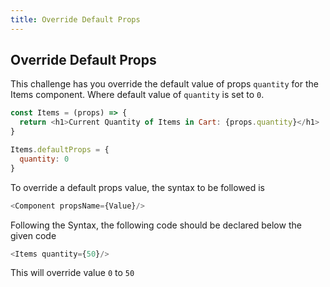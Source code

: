 ```yaml
---
title: Override Default Props
---
```

## Override Default Props
This challenge has you override the default value of props `quantity` for the Items component. Where default value of `quantity` is set to `0`.
```react.js
const Items = (props) => {
  return <h1>Current Quantity of Items in Cart: {props.quantity}</h1>
}

Items.defaultProps = {
  quantity: 0
}
```
To override a default props value, the syntax to be followed is
```react.js
<Component propsName={Value}/>
```

Following the Syntax, the following code should be declared below the given code
```react.js
<Items quantity={50}/>
```
This will override value `0` to `50`
